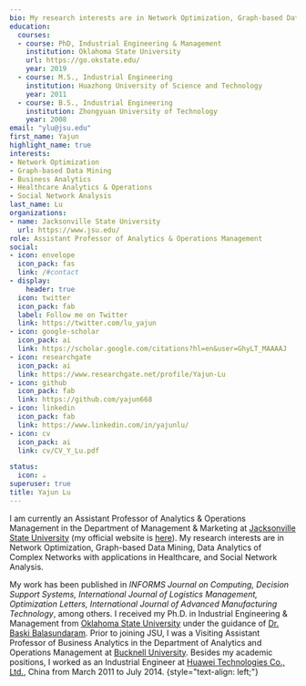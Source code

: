 ```yaml
---
bio: My research interests are in Network Optimization, Graph-based Data Mining, Data Analytics of Complex Networks with applications in Healthcare, and Social Network Analysis.
education:
  courses:
  - course: PhD, Industrial Engineering & Management
    institution: Oklahoma State University
    url: https://go.okstate.edu/
    year: 2019
  - course: M.S., Industrial Engineering
    institution: Huazhong University of Science and Technology
    year: 2011
  - course: B.S., Industrial Engineering
    institution: Zhongyuan University of Technology
    year: 2008
email: "ylu@jsu.edu"
first_name: Yajun
highlight_name: true
interests:
- Network Optimization
- Graph-based Data Mining
- Business Analytics
- Healthcare Analytics & Operations
- Social Network Analysis
last_name: Lu
organizations:
- name: Jacksonville State University
  url: https://www.jsu.edu/
role: Assistant Professor of Analytics & Operations Management
social:
- icon: envelope
  icon_pack: fas
  link: /#contact
- display:
    header: true
  icon: twitter
  icon_pack: fab
  label: Follow me on Twitter
  link: https://twitter.com/lu_yajun
- icon: google-scholar
  icon_pack: ai
  link: https://scholar.google.com/citations?hl=en&user=GhyLT_MAAAAJ
- icon: researchgate
  icon_pack: ai
  link: https://www.researchgate.net/profile/Yajun-Lu
- icon: github
  icon_pack: fab
  link: https://github.com/yajun668
- icon: linkedin
  icon_pack: fab
  link: https://www.linkedin.com/in/yajunlu/
- icon: cv
  icon_pack: ai
  link: cv/CV_Y_Lu.pdf

status:
  icon: ☕️
superuser: true
title: Yajun Lu
---
```

 
<!-- more icon website: https://iphysresearch.github.io/blog/post/writting-markdown/ -->

I am currently an Assistant Professor of Analytics & Operations Management in the Department of Management & Marketing at [Jacksonville State University](https://www.jsu.edu/) (my official website is [here](https://www.jsu.edu/business/mm/faculty/yajun-lu.html)). My research interests are in Network Optimization, Graph-based Data Mining, Data Analytics of Complex Networks with applications in Healthcare, and Social Network Analysis. 

My work has been published in *INFORMS Journal on Computing, Decision Support Systems, International Journal of Logistics Management, Optimization Letters, International Journal of Advanced Manufacturing Technology*, among others. I received my Ph.D. in Industrial Engineering & Management from [Oklahoma State University](https://go.okstate.edu/) under the guidance of [Dr. Baski Balasundaram](https://baski.me/). Prior to joining JSU, I was a Visiting Assistant Professor of Business Analytics in the Department of Analytics and Operations Management at [Bucknell University](https://www.bucknell.edu). Besides my academic positions, I worked as an Industrial Engineer at [Huawei Technologies Co., Ltd.](https://www.huawei.com/en/), China from March 2011 to July 2014.
{style="text-align: left;"}

